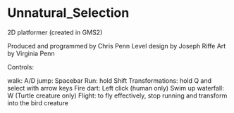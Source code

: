# Unnatural_Selection
2D platformer (created in GMS2)

Produced and programmed by Chris Penn
Level design by Joseph Riffe
Art by Virginia Penn

Controls:

walk: A/D
jump: Spacebar
Run: hold Shift
Transformations: hold Q and select with arrow keys
Fire dart: Left click (human only)
Swim up waterfall: W (Turtle creature only)
Flight: to fly effectively, stop running and transform into the bird creature
